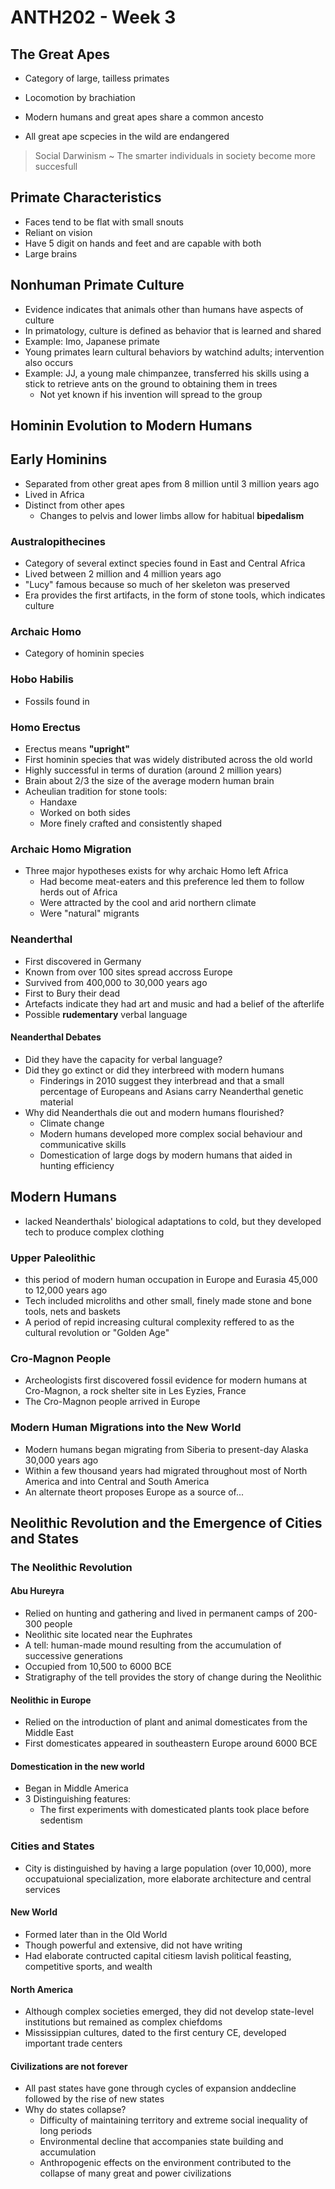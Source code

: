 # ANTH202 - Week 3

## The Great Apes
* Category of large, tailless primates
* Locomotion by brachiation
* Modern humans and great apes share a common ancesto

* All great ape scpecies in the wild are endangered

> Social Darwinism ~ The smarter individuals in society become more succesfull

## Primate Characteristics
* Faces tend to be flat with small snouts
* Reliant on vision
* Have 5 digit on hands and feet and are capable with both 
* Large brains

## Nonhuman Primate Culture
* Evidence indicates that animals other than humans have aspects of culture
* In primatology, culture is defined as behavior that is learned and shared
* Example: Imo, Japanese primate
* Young primates learn cultural behaviors by watchind adults; intervention also occurs
* Example: JJ, a young male chimpanzee, transferred his skills using a stick to retrieve ants on the ground to obtaining them in trees
  - Not yet known if his invention will spread to the group

## Hominin Evolution to Modern Humans

## Early Hominins
* Separated from other great apes from 8 million until 3 million years ago
* Lived in Africa
* Distinct from other apes
  - Changes to pelvis and lower limbs allow for habitual **bipedalism**

### Australopithecines
- Category of several extinct species found in East and Central Africa
- Lived between 2 million and 4 million years ago
- "Lucy" famous because so much of her skeleton was preserved
- Era provides the first artifacts, in the form of stone tools, which indicates culture

### Archaic Homo
- Category of hominin species

### Hobo Habilis
- Fossils found in

### Homo Erectus
- Erectus means **"upright"**
- First hominin species that was widely distributed across the old world
- Highly successful in terms of duration (around 2 million years)
- Brain about 2/3 the size of the average modern human brain
- Acheulian tradition for stone tools:
  - Handaxe
  - Worked on both sides
  - More finely crafted and consistently shaped

### Archaic Homo Migration
- Three major hypotheses exists for why archaic Homo left Africa
  - Had become meat-eaters and this preference led them to follow herds out of Africa
  - Were attracted by the cool and arid northern climate
  - Were "natural" migrants

### Neanderthal
- First discovered in Germany
- Known from over 100 sites spread accross Europe
- Survived from 400,000 to 30,000 years ago
- First to Bury their dead
- Artefacts indicate they had art and music and had a belief of the afterlife
- Possible **rudementary** verbal language

#### Neanderthal Debates
- Did they have the capacity for verbal language?
- Did they go extinct or did they interbreed with modern humans
  - Finderings in 2010 suggest they interbread and that a small percentage of Europeans and Asians carry Neanderthal genetic material
- Why did Neanderthals die out and modern humans flourished?
  - Climate change
  - Modern humans developed more complex social behaviour and communicative skills
  - Domestication of large dogs by modern humans that aided in hunting efficiency

## Modern Humans
- lacked Neanderthals' biological adaptations to cold, but they developed tech to produce complex clothing

### Upper Paleolithic
- this period of modern human occupation in Europe and Eurasia 45,000 to 12,000 years ago
- Tech included microliths and other small, finely made stone and bone tools, nets and baskets
- A period of repid increasing cultural complexity reffered to as the cultural revolution or "Golden Age"

### Cro-Magnon People
- Archeologists first discovered fossil evidence for modern humans at Cro-Magnon, a rock shelter site in Les Eyzies, France
- The Cro-Magnon people arrived in Europe

### Modern Human Migrations into the New World
- Modern humans began migrating from Siberia to present-day Alaska 30,000 years ago
- Within a few thousand years had migrated throughout most of North America and into Central and South America
- An alternate theort proposes Europe as a source of...

## Neolithic Revolution and the Emergence of Cities and States

### The Neolithic Revolution

#### Abu Hureyra
- Relied on hunting and gathering and lived in permanent camps of 200-300 people
- Neolithic site located near the Euphrates
- A tell: human-made mound resulting from the accumulation of successive generations
- Occupied from 10,500 to 6000 BCE
- Stratigraphy of the tell provides the story of change during the Neolithic

#### Neolithic in Europe
- Relied on the introduction of plant and animal domesticates from the Middle East
- First domesticates appeared in southeastern Europe around 6000 BCE

#### Domestication in the new world
- Began in Middle America
- 3 Distinguishing features:
  - The first experiments with domesticated plants took place before sedentism

### Cities and States
- City is distinguished by having a large population (over 10,000), more occupatuional specialization, more elaborate architecture and central services

#### New World
- Formed later than in the Old World
- Though powerful and extensive, did not have writing
- Had elaborate contructed capital citiesm lavish political feasting, competitive sports, and wealth

#### North America
- Although complex societies emerged, they did not develop state-level institutions but remained as complex chiefdoms
- Mississippian cultures, dated to the first century CE, developed important trade centers

#### Civilizations are not forever
- All past states have gone through cycles of expansion anddecline followed by the rise of new states
- Why do states collapse?
  - Difficulty of maintaining territory and extreme social inequality of long periods
  - Environmental decline that accompanies state building and accumulation
  - Anthropogenic effects on the environment contributed to the collapse of many great and power civilizations